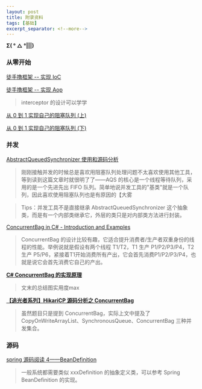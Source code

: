 ```yaml
---
layout: post
title: 附录资料
tags: [基础]
excerpt_separator: <!--more-->
---
```


**Σ( ° △ °|||)**

<!--more-->

### 从零开始

[徒手撸框架 -- 实现 IoC](https://xilidou.com/2018/01/08/spring-ioc/)

[徒手撸框架 -- 实现 Aop](https://xilidou.com/2018/01/13/spring-aop/)

> interceptor 的设计可以学学

[从 0 到 1 实现自己的阻塞队列 (上)](https://juejin.im/post/5cc5db6051882524f96d0123)

[从 0 到 1 实现自己的阻塞队列 (下)](https://juejin.im/post/5cc5dc135188250a6b184221)



### 并发

[AbstractQueuedSynchronizer 使用和源码分析](https://liuzhengyang.github.io/2017/05/12/aqs/)

> 刚刚接触并发的时候总是喜欢用阻塞队列处理问题不太喜欢使用其他工具，等到读到这篇文章时就很明了了——AQS 的核心是一个线程等待队列，采用的是一个先进先出 FIFO 队列。简单地说并发工具的"基类"就是一个队列，因此喜欢使用阻塞队列也是有原因的【大雾

>  Tips：并发工具不是直接继承 AbstractQueuedSynchronizer 这个抽象类，而是有一个内部类继承它，外层的类只是对内部类方法进行封装。

[ConcurrentBag in C# - Introduction and Examples](http://dotnetpattern.com/csharp-concurrentbag)

>ConcurrentBag 的设计比较有趣，它适合提升消费者/生产者双重身份的线程的性能。举例说就是假设有两个线程 T1/T2，T1 生产 P1/P2/P3/P4，T2 生产 P5/P6，紧接着T1开始消费所有产出，它会首先消费P1/P2/P3/P4，也就是说它会首先消费它自己的产出。

[**C# ConcurrentBag 的实现原理**](https://www.cnblogs.com/InCerry/p/9497729.html)

> 文末的总结图实用度max

[**【追光者系列】HikariCP 源码分析之 ConcurrentBag**](http://cmsblogs.com/?p=2510)

> 虽然题目只是提到 ConcurrentBag，实际上文中提及了 CopyOnWriteArrayList、SynchronousQueue、ConcurrentBag 三种并发集合。

### 源码

[spring 源码阅读 4——BeanDefinition](https://www.jianshu.com/p/1d06f6342357)

> 一般系统都需要类似 xxxDefinition 的抽象定义类，可以参考 Spring BeanDefinition 的实现。